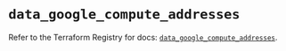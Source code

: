# `data_google_compute_addresses`

Refer to the Terraform Registry for docs: [`data_google_compute_addresses`](https://registry.terraform.io/providers/hashicorp/google/6.34.1/docs/data-sources/compute_addresses).

